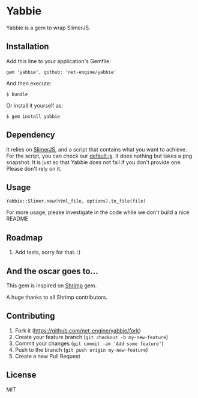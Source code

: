 # Yabbie

Yabbie is a gem to wrap SlimerJS.

## Installation

Add this line to your application's Gemfile:

    gem 'yabbie', github: 'net-engine/yabbie'

And then execute:

    $ bundle

Or install it yourself as:

    $ gem install yabbie

## Dependency

It relies on [SlimerJS](http://slimerjs.org), and a script that contains what you want to achieve.
For the script, you can check our [default.js](https://github.com/net-engine/yabbie/blob/master/lib/yabbie/default.js). It does nothing but takes a png snapshot. It is just so that Yabbie does not fail if you don't provide one. Please don't rely on it.

## Usage

    Yabbie::Slimer.new(html_file, options).to_file(file)

For more usage, please investigate in the code while we don't build a nice README

## Roadmap

1. Add tests, sorry for that. :)

## And the oscar goes to...

This gem is inspired on [Shrimp](https://github.com/adjust/shrimp) gem.

A huge thanks to all Shrimp contributors.

## Contributing

1. Fork it (https://github.com/net-engine/yabbie/fork)
2. Create your feature branch (`git checkout -b my-new-feature`)
3. Commit your changes (`git commit -am 'Add some feature'`)
4. Push to the branch (`git push origin my-new-feature`)
5. Create a new Pull Request

## License

MIT

